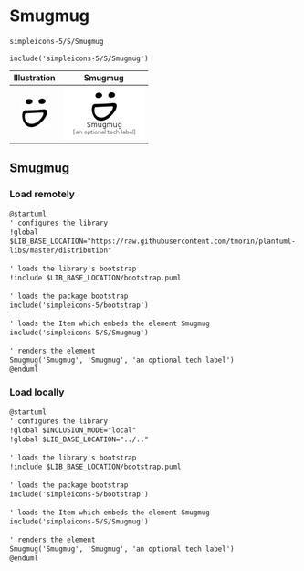 # Smugmug


```text
simpleicons-5/S/Smugmug
```

```text
include('simpleicons-5/S/Smugmug')
```



| Illustration | Smugmug |
| :---: | :---: |
| ![illustration for Illustration](../../simpleicons-5/S/Smugmug.png) | ![illustration for Smugmug](../../simpleicons-5/S/Smugmug.Local.png) |




## Smugmug

### Load remotely
```plantuml
@startuml
' configures the library
!global $LIB_BASE_LOCATION="https://raw.githubusercontent.com/tmorin/plantuml-libs/master/distribution"

' loads the library's bootstrap
!include $LIB_BASE_LOCATION/bootstrap.puml

' loads the package bootstrap
include('simpleicons-5/bootstrap')

' loads the Item which embeds the element Smugmug
include('simpleicons-5/S/Smugmug')

' renders the element
Smugmug('Smugmug', 'Smugmug', 'an optional tech label')
@enduml
```

### Load locally
```plantuml
@startuml
' configures the library
!global $INCLUSION_MODE="local"
!global $LIB_BASE_LOCATION="../.."

' loads the library's bootstrap
!include $LIB_BASE_LOCATION/bootstrap.puml

' loads the package bootstrap
include('simpleicons-5/bootstrap')

' loads the Item which embeds the element Smugmug
include('simpleicons-5/S/Smugmug')

' renders the element
Smugmug('Smugmug', 'Smugmug', 'an optional tech label')
@enduml
```

